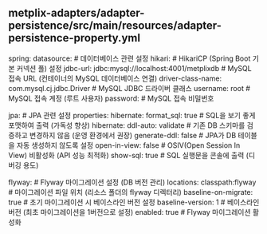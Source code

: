
## metplix-adapters/adapter-persistence/src/main/resources/adapter-persistence-property.yml

spring:
datasource: # 데이터베이스 관련 설정
hikari: # HikariCP (Spring Boot 기본 커넥션 풀) 설정
jdbc-url: jdbc:mysql://localhost:4001/metplixdb # MySQL 접속 URL (컨테이너의 MySQL 데이터베이스 연결)
driver-class-name: com.mysql.cj.jdbc.Driver # MySQL JDBC 드라이버 클래스
username: root       # MySQL 접속 계정 (루트 사용자)
password:            # MySQL 접속 비밀번호

jpa: # JPA 관련 설정
properties:
hibernate:
format_sql: true # SQL을 보기 좋게 포맷하여 출력 (가독성 향상)
hibernate:
ddl-auto: validate # 기존 DB 스키마를 검증하고 변경하지 않음 (운영 환경에서 권장)
generate-ddl: false # JPA가 DB 테이블을 자동 생성하지 않도록 설정
open-in-view: false # OSIV(Open Session In View) 비활성화 (API 성능 최적화)
show-sql: true # SQL 실행문을 콘솔에 출력 (디버깅 용도)

flyway: # Flyway 마이그레이션 설정 (DB 버전 관리)
locations: classpath:flyway # 마이그레이션 파일 위치 (리소스 폴더의 flyway 디렉터리)
baseline-on-migrate: true # 초기 마이그레이션 시 베이스라인 버전 설정
baseline-version: 1 # 베이스라인 버전 (최초 마이그레이션을 1버전으로 설정)
enabled: true # Flyway 마이그레이션 활성화
